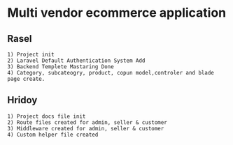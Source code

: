 # Multi vendor ecommerce application

## Rasel

    1) Project init
    2) Laravel Default Authentication System Add
    3) Backend Templete Mastaring Done
    4) Category, subcateogry, product, copun model,controler and blade page create.

## Hridoy

    1) Project docs file init
    2) Route files created for admin, seller & customer
    3) Middleware created for admin, seller & customer
    4) Custom helper file created
